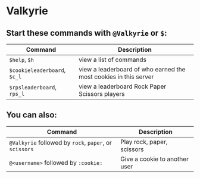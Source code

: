 # Valkyrie

## Start these commands with `@Valkyrie` or `$`:

| Command                      | Description                                                      |
| ---------------------------- | ---------------------------------------------------------------- |
| `$help`, `$h`                | view a list of commands                                          |
| `$cookieleaderboard`, `$c_l` | view a leaderboard of who earned the most cookies in this server |
| `$rpsleaderboard`, `rps_l`   | view a leaderboard Rock Paper Scissors players                   |

## You can also:

| Command                                                | Description                   |
| ------------------------------------------------------ | ----------------------------- |
| `@Valkyrie` followed by `rock`, `paper`, or `scissors` | Play rock, paper, scissors    |
| `@<username>` followed by `:cookie:`                   | Give a cookie to another user |
